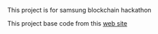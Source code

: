 This project is for samsung blockchain hackathon
<br>

This project base code from this <a href="https://github.com/goblinok/crowdfunding" target="_blank">web site</a> <br>
